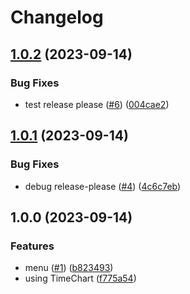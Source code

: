 # Changelog

## [1.0.2](https://github.com/Pehesi97/f1-telemetry-dashboard/compare/v1.0.1...v1.0.2) (2023-09-14)


### Bug Fixes

* test release please ([#6](https://github.com/Pehesi97/f1-telemetry-dashboard/issues/6)) ([004cae2](https://github.com/Pehesi97/f1-telemetry-dashboard/commit/004cae22e118c5fde7979649aeaf4ff25ffd8fa6))

## [1.0.1](https://github.com/Pehesi97/f1-telemetry-dashboard/compare/v1.0.0...v1.0.1) (2023-09-14)


### Bug Fixes

* debug release-please ([#4](https://github.com/Pehesi97/f1-telemetry-dashboard/issues/4)) ([4c6c7eb](https://github.com/Pehesi97/f1-telemetry-dashboard/commit/4c6c7eb87f9fb19ee416e5d07b9d229f5299c0ca))

## 1.0.0 (2023-09-14)


### Features

* menu ([#1](https://github.com/Pehesi97/f1-telemetry-dashboard/issues/1)) ([b823493](https://github.com/Pehesi97/f1-telemetry-dashboard/commit/b823493d4da0a5f325871faac092c890533d1a88))
* using TimeChart ([f775a54](https://github.com/Pehesi97/f1-telemetry-dashboard/commit/f775a54ff5f80db27dedbd354db3fea6d56c6567))
